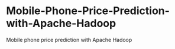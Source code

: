 # Mobile-Phone-Price-Prediction-with-Apache-Hadoop
Mobile phone price prediction with Apache Hadoop
